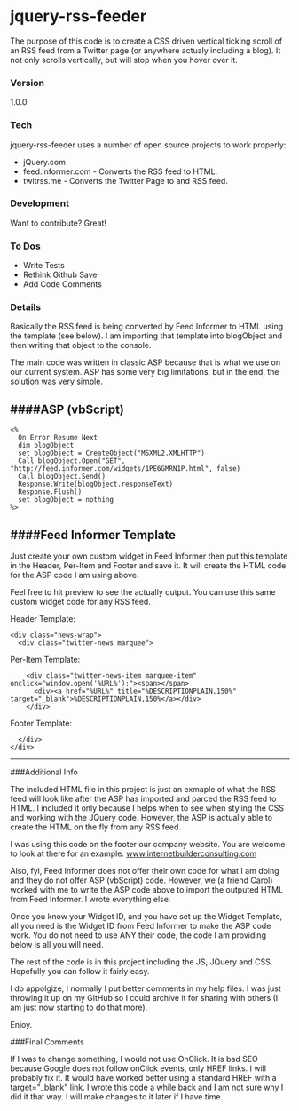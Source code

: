 # jquery-rss-feeder

The purpose of this code is to create a CSS driven vertical ticking scroll of an RSS feed from a Twitter page (or anywhere actualy including a blog). It not only scrolls vertically, but will stop when you hover over it.

### Version
1.0.0

### Tech

jquery-rss-feeder uses a number of open source projects to work properly:

  - jQuery.com 
  - feed.informer.com - Converts the RSS feed to HTML.
  - twitrss.me - Converts the Twitter Page to and RSS feed.

### Development

Want to contribute? Great!


### To Dos

  - Write Tests
  - Rethink Github Save
  - Add Code Comments
  
### Details

Basically the RSS feed is being converted by Feed Informer to HTML using the template (see below). I am importing that template into blogObject and then writing that object to the console. 

The main code was written in classic ASP because that is what we use on our current system.  ASP has some very big limitations, but in the end, the solution was very simple.


####ASP (vbScript)
----------------------------------------------

```
<%
  On Error Resume Next
  dim blogObject
  set blogObject = CreateObject("MSXML2.XMLHTTP")
  Call blogObject.Open("GET", "http://feed.informer.com/widgets/1PE6GMRN1P.html", false)
  Call blogObject.Send()
  Response.Write(blogObject.responseText)
  Response.Flush()
  set blogObject = nothing
%>
```

####Feed Informer Template
----------------------------------------------

Just create your own custom widget in Feed Informer then put this template in the Header, Per-Item and Footer and save it. It will create the HTML code for the ASP code I am using above. 

Feel free to hit preview to see the actually output. You can use this same custom widget code for any RSS feed. 

Header Template:
```
<div class="news-wrap">
  <div class="twitter-news marquee">
```

Per-Item Template:
```
    <div class="twitter-news-item marquee-item" onclick="window.open('%URL%');"><span></span>
      <div><a href="%URL%" title="%DESCRIPTIONPLAIN,150%" target="_blank">%DESCRIPTIONPLAIN,150%</a></div>
    </div>
```

Footer Template:
```
  </div>
</div>
```

----------------------------------------------

###Additional Info

The included HTML file in this project is just an exmaple of what the RSS feed will look like after the ASP has imported and parced the RSS feed to HTML. I included it only because I helps when to see when styling the CSS and working with the JQuery code. However, the ASP is actually able to create the HTML on the fly from any RSS feed. 

I was using this code on the footer our company website. You are welcome to look at there for an example.
www.internetbuilderconsulting.com

Also, fyi, Feed Informer does not offer their own code for what I am doing and they do not offer ASP (vbScript) code. However, we (a friend Carol) worked with me to write the ASP code above to import the outputed HTML from Feed Informer. I wrote everything else. 

Once you know your Widget ID, and you have set up the Widget Template, all you need is the Widget ID from Feed Informer to make the ASP code work. You do not need to use ANY their code, the code I am providing below is all you will need.

The rest of the code is in this project including the JS, JQuery and CSS. Hopefully you can follow it fairly easy. 

I do appolgize, I normally I put better comments in my help files. I was just throwing it up on my GitHub so I could archive it for sharing with others (I am just now starting to do that more).

Enjoy.

###Final Comments

If I was to change something, I would not use OnClick. It is bad SEO because Google does not follow onClick events, only HREF links. I will probably fix it. It would have worked better using a standard HREF with a target="_blank" link. I wrote this code a while back and I am not sure why I did it that way. I will make changes to it later if I have time.



